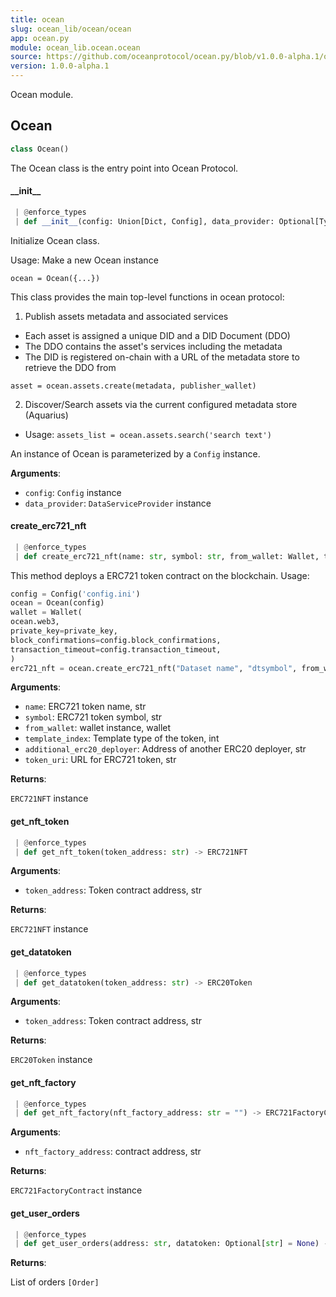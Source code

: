 ```yaml
---
title: ocean
slug: ocean_lib/ocean/ocean
app: ocean.py
module: ocean_lib.ocean.ocean
source: https://github.com/oceanprotocol/ocean.py/blob/v1.0.0-alpha.1/ocean_lib/ocean/ocean.py
version: 1.0.0-alpha.1
---
```

Ocean module.

## Ocean

```python
class Ocean()
```

The Ocean class is the entry point into Ocean Protocol.

#### \_\_init\_\_

```python
 | @enforce_types
 | def __init__(config: Union[Dict, Config], data_provider: Optional[Type] = None) -> None
```

Initialize Ocean class.

Usage: Make a new Ocean instance

`ocean = Ocean({...})`

This class provides the main top-level functions in ocean protocol:
1. Publish assets metadata and associated services
- Each asset is assigned a unique DID and a DID Document (DDO)
- The DDO contains the asset's services including the metadata
- The DID is registered on-chain with a URL of the metadata store
to retrieve the DDO from

`asset = ocean.assets.create(metadata, publisher_wallet)`

2. Discover/Search assets via the current configured metadata store (Aquarius)

- Usage:
`assets_list = ocean.assets.search('search text')`

An instance of Ocean is parameterized by a `Config` instance.

**Arguments**:

- `config`: `Config` instance
- `data_provider`: `DataServiceProvider` instance

#### create\_erc721\_nft

```python
 | @enforce_types
 | def create_erc721_nft(name: str, symbol: str, from_wallet: Wallet, token_uri: Optional[str] = "https://oceanprotocol.com/nft/", template_index: Optional[int] = 1, additional_erc20_deployer: Optional[str] = None, additional_metadata_updater: Optional[str] = None) -> ERC721NFT
```

This method deploys a ERC721 token contract on the blockchain.
Usage:
```python
config = Config('config.ini')
ocean = Ocean(config)
wallet = Wallet(
ocean.web3,
private_key=private_key,
block_confirmations=config.block_confirmations,
transaction_timeout=config.transaction_timeout,
)
erc721_nft = ocean.create_erc721_nft("Dataset name", "dtsymbol", from_wallet=wallet)
```

**Arguments**:

- `name`: ERC721 token name, str
- `symbol`: ERC721 token symbol, str
- `from_wallet`: wallet instance, wallet
- `template_index`: Template type of the token, int
- `additional_erc20_deployer`: Address of another ERC20 deployer, str
- `token_uri`: URL for ERC721 token, str

**Returns**:

`ERC721NFT` instance

#### get\_nft\_token

```python
 | @enforce_types
 | def get_nft_token(token_address: str) -> ERC721NFT
```

**Arguments**:

- `token_address`: Token contract address, str

**Returns**:

`ERC721NFT` instance

#### get\_datatoken

```python
 | @enforce_types
 | def get_datatoken(token_address: str) -> ERC20Token
```

**Arguments**:

- `token_address`: Token contract address, str

**Returns**:

`ERC20Token` instance

#### get\_nft\_factory

```python
 | @enforce_types
 | def get_nft_factory(nft_factory_address: str = "") -> ERC721FactoryContract
```

**Arguments**:

- `nft_factory_address`: contract address, str

**Returns**:

`ERC721FactoryContract` instance

#### get\_user\_orders

```python
 | @enforce_types
 | def get_user_orders(address: str, datatoken: Optional[str] = None) -> List[AttributeDict]
```

**Returns**:

List of orders `[Order]`

